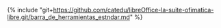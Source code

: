 {% include "git+https://github.com/catedu/libreOffice-la-suite-ofimatica-libre.git/barra_de_herramientas_estndar.md" %}